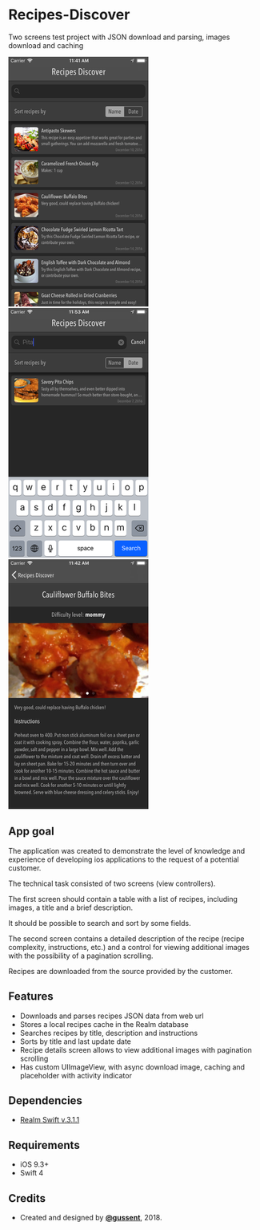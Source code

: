 # Recipes-Discover
Two screens test project with JSON download and parsing, images download and caching

![Screenshot 1](Screenshots/screenshot-1.png "screenshot 1")
![Screenshot 2](Screenshots/screenshot-2.png "screenshot 2")
![Screenshot 3](Screenshots/screenshot-3.png "screenshot 3")


## App goal

The application was created to demonstrate the level of knowledge and experience of developing ios applications to the request of a potential customer.

The technical task consisted of two screens (view controllers).

The first screen should contain a table with a list of recipes, including images, a title and a brief description.

It should be possible to search and sort by some fields.

The second screen contains a detailed description of the recipe (recipe complexity, instructions, etc.) and a control for viewing additional images with the possibility of a pagination scrolling.

Recipes are downloaded from the source provided by the customer.

## Features

* Downloads and parses recipes JSON data from web url
* Stores a local recipes cache in the Realm database
* Searches recipes by title, description and instructions
* Sorts by title and last update date
* Recipe details screen allows to view additional images with pagination scrolling
* Has custom UIImageView, with async download image, caching and placeholder with activity indicator

## Dependencies

* [Realm Swift v.3.1.1](https://github.com/realm/realm-cocoa)

## Requirements

* iOS 9.3+
* Swift 4

## Credits

* Created and designed by [**@gussent**](https://github.com/gussent), 2018.

